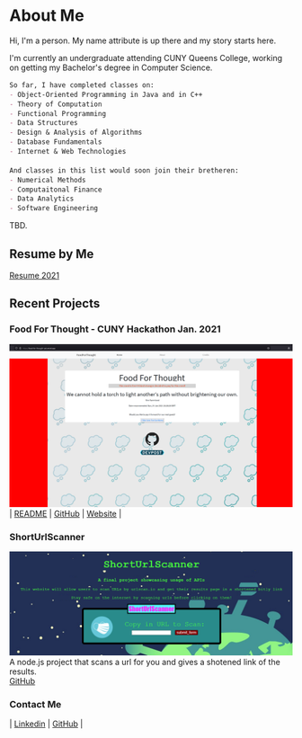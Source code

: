 # About Me

Hi, I'm a person. My name attribute is up there and my story starts here. 

I'm currently an undergraduate attending CUNY Queens College, 
working on getting my Bachelor's degree in Computer Science.

```markdown
So far, I have completed classes on: 
- Object-Oriented Programming in Java and in C++
- Theory of Computation
- Functional Programming
- Data Structures 
- Design & Analysis of Algorithms 
- Database Fundamentals
- Internet & Web Technologies

And classes in this list would soon join their bretheren:
- Numerical Methods
- Computaitonal Finance
- Data Analytics
- Software Engineering
```

TBD.
## Resume by Me 

[Resume 2021](resume/Cai_Resume_2021.pdf)

## Recent Projects  

### Food For Thought - CUNY Hackathon Jan. 2021  
![foodforthought](images/foodforthought.png)  
| [README](https://github.com/Slaeh/FoodForThought#readme)  | [GitHub](https://github.com/Slaeh/FoodForThought)  | [Website](https://food-for-thought-psi.vercel.app/) |  

### ShortUrlScanner  
![ShortUrlScanner](images/shorturlscanner.png)  
A node.js project that scans a url for you and gives a shotened link of the results.  
[GitHub](https://github.com/michael0419/ShortUrlScanner)

### Contact Me  

| [Linkedin](https://www.linkedin.com/in/michael-cai-a6515921b/)  | [GitHub](https://github.com/michael0419) |  

